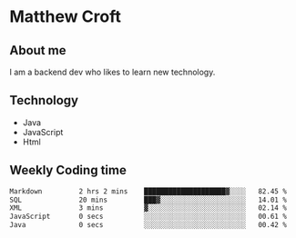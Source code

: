 # Matthew Croft

## About me
I am a backend dev who likes to learn new technology. 

## Technology
- Java
- JavaScript
- Html

## Weekly Coding time
<!--START_SECTION:waka-->

```txt
Markdown         2 hrs 2 mins    ████████████████████▓░░░░   82.45 %
SQL              20 mins         ███▓░░░░░░░░░░░░░░░░░░░░░   14.01 %
XML              3 mins          ▓░░░░░░░░░░░░░░░░░░░░░░░░   02.14 %
JavaScript       0 secs          ░░░░░░░░░░░░░░░░░░░░░░░░░   00.61 %
Java             0 secs          ░░░░░░░░░░░░░░░░░░░░░░░░░   00.42 %
```

<!--END_SECTION:waka-->

